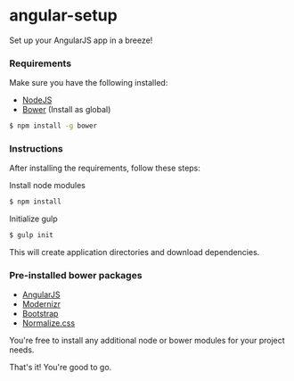 # angular-setup
Set up your AngularJS app in a breeze!

### Requirements
Make sure you have the following installed:
* [NodeJS](https://nodejs.org)
* [Bower](http://bower.io) (Install as global)
```sh
$ npm install -g bower
```

### Instructions
After installing the requirements, follow these steps:

Install node modules
```sh
$ npm install
```

Initialize gulp
```sh
$ gulp init
```
This will create application directories and download dependencies.

### Pre-installed bower packages
* [AngularJS](https://angularjs.org)
* [Modernizr](http://modernizr.com)
* [Bootstrap](http://getbootstrap.com)
* [Normalize.css](https://necolas.github.io/normalize.css)

You're free to install any additional node or bower modules for your project needs.

That's it! You're good to go.
